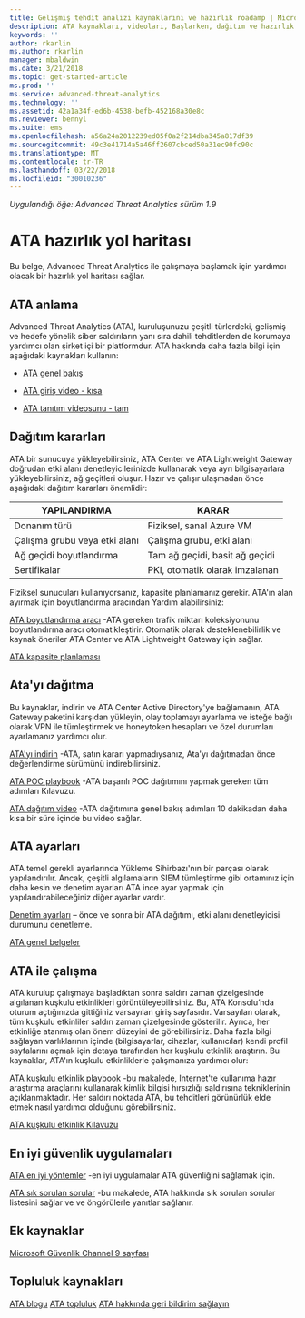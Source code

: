 ```yaml
---
title: Gelişmiş tehdit analizi kaynaklarını ve hazırlık roadamp | Microsoft Docs
description: ATA kaynakları, videoları, Başlarken, dağıtım ve hazırlık yol haritası bağlantılar listesini sağlar.
keywords: ''
author: rkarlin
ms.author: rkarlin
manager: mbaldwin
ms.date: 3/21/2018
ms.topic: get-started-article
ms.prod: ''
ms.service: advanced-threat-analytics
ms.technology: ''
ms.assetid: 42a1a34f-ed6b-4538-befb-452168a30e8c
ms.reviewer: bennyl
ms.suite: ems
ms.openlocfilehash: a56a24a2012239ed05f0a2f214dba345a817df39
ms.sourcegitcommit: 49c3e41714a5a46ff2607cbced50a31ec90fc90c
ms.translationtype: MT
ms.contentlocale: tr-TR
ms.lasthandoff: 03/22/2018
ms.locfileid: "30010236"
---
```

*Uygulandığı öğe: Advanced Threat Analytics sürüm 1.9*

# <a name="ata-readiness-roadmap"></a>ATA hazırlık yol haritası 
Bu belge, Advanced Threat Analytics ile çalışmaya başlamak için yardımcı olacak bir hazırlık yol haritası sağlar.

## <a name="understanding-ata"></a>ATA anlama

Advanced Threat Analytics (ATA), kuruluşunuzu çeşitli türlerdeki, gelişmiş ve hedefe yönelik siber saldırıların yanı sıra dahili tehditlerden de korumaya yardımcı olan şirket içi bir platformdur. ATA hakkında daha fazla bilgi için aşağıdaki kaynakları kullanın:

- [ATA genel bakış](https://aka.ms/ATAOverview)

- [ATA giriş video - kısa](https://aka.ms/ATAShort)

- [ATA tanıtım videosunu - tam](https://aka.ms/ATAVideo) 


## <a name="deployment-decisions"></a>Dağıtım kararları

ATA bir sunucuya yükleyebilirsiniz, ATA Center ve ATA Lightweight Gateway doğrudan etki alanı denetleyicilerinizde kullanarak veya ayrı bilgisayarlara yükleyebilirsiniz, ağ geçitleri oluşur. Hazır ve çalışır ulaşmadan önce aşağıdaki dağıtım kararları önemlidir:

|YAPILANDIRMA|KARAR|
|----|----|
|Donanım türü|Fiziksel, sanal Azure VM|
|Çalışma grubu veya etki alanı|Çalışma grubu, etki alanı|
|Ağ geçidi boyutlandırma|Tam ağ geçidi, basit ağ geçidi|
|Sertifikalar|PKI, otomatik olarak imzalanan|

Fiziksel sunucuları kullanıyorsanız, kapasite planlamanız gerekir. ATA'ın alan ayırmak için boyutlandırma aracından Yardım alabilirsiniz:

[ATA boyutlandırma aracı](http://aka.ms/atasizing) -ATA gereken trafik miktarı koleksiyonunu boyutlandırma aracı otomatikleştirir. Otomatik olarak desteklenebilirlik ve kaynak öneriler ATA Center ve ATA Lightweight Gateway için sağlar.

[ATA kapasite planlaması](https://docs.microsoft.com/en-us/advanced-threat-analytics/ata-capacity-planning)

## <a name="deploy-ata"></a>Ata'yı dağıtma

Bu kaynaklar, indirin ve ATA Center Active Directory'ye bağlamanın, ATA Gateway paketini karşıdan yükleyin, olay toplamayı ayarlama ve isteğe bağlı olarak VPN ile tümleştirmek ve honeytoken hesapları ve özel durumları ayarlamanız yardımcı olur.

[ATA'yı indirin](http://aka.ms/ataeval) -ATA, satın kararı yapmadıysanız, Ata'yı dağıtmadan önce değerlendirme sürümünü indirebilirsiniz. 

[ATA POC playbook](http://aka.ms/atapoc) -ATA başarılı POC dağıtımını yapmak gereken tüm adımları Kılavuzu.

[ATA dağıtım video](https://channel9.msdn.com/Shows/Microsoft-Security/Overview-of-ATA-Deployment-in-10-Minutes) -ATA dağıtımına genel bakış adımları 10 dakikadan daha kısa bir süre içinde bu video sağlar.

## <a name="ata-settings"></a>ATA ayarları

ATA temel gerekli ayarlarında Yükleme Sihirbazı'nın bir parçası olarak yapılandırılır. Ancak, çeşitli algılamaların SIEM tümleştirme gibi ortamınız için daha kesin ve denetim ayarları ATA ince ayar yapmak için yapılandırabileceğiniz diğer ayarlar vardır.

[Denetim ayarları](https://aka.ms/ataauditingblog) – önce ve sonra bir ATA dağıtımı, etki alanı denetleyicisi durumunu denetleme.

[ATA genel belgeler](https://docs.microsoft.com/en-us/advanced-threat-analytics/)

## <a name="work-with-ata"></a>ATA ile çalışma

ATA kurulup çalışmaya başladıktan sonra saldırı zaman çizelgesinde algılanan kuşkulu etkinlikleri görüntüleyebilirsiniz. Bu, ATA Konsolu’nda oturum açtığınızda gittiğiniz varsayılan giriş sayfasıdır. Varsayılan olarak, tüm kuşkulu etkinliler saldırı zaman çizelgesinde gösterilir. Ayrıca, her etkinliğe atanmış olan önem düzeyini de görebilirsiniz. Daha fazla bilgi sağlayan varlıklarının içinde (bilgisayarlar, cihazlar, kullanıcılar) kendi profil sayfalarını açmak için detaya tarafından her kuşkulu etkinlik araştırın. Bu kaynaklar, ATA'ın kuşkulu etkinliklerle çalışmanıza yardımcı olur:

[ATA kuşkulu etkinlik playbook](http://aka.ms/ataplaybook) -bu makalede, Internet'te kullanıma hazır araştırma araçlarını kullanarak kimlik bilgisi hırsızlığı saldırısına tekniklerinin açıklanmaktadır. Her saldırı noktada ATA, bu tehditleri görünürlük elde etmek nasıl yardımcı olduğunu görebilirsiniz.

[ATA kuşkulu etkinlik Kılavuzu](http://aka.ms/atasaguide)



## <a name="security-best-practices"></a>En iyi güvenlik uygulamaları

[ATA en iyi yöntemler](https://aka.ms/atasecbestpractices) -en iyi uygulamalar ATA güvenliğini sağlamak için.

[ATA sık sorulan sorular](http://aka.ms/atafaq) -bu makalede, ATA hakkında sık sorulan sorular listesini sağlar ve ve öngörülerle yanıtlar sağlanır.

## <a name="additional-resources"></a>Ek kaynaklar

[Microsoft Güvenlik Channel 9 sayfası](https://channel9.msdn.com/Shows/Microsoft-Security/)

## <a name="community-resources"></a>Topluluk kaynakları

[ATA blogu](https://aka.ms/ATABlog)
[ATA topluluk](https://aka.ms/ATACommunity)
[ATA hakkında geri bildirim sağlayın](https://aka.ms/ATAUserVoice)
